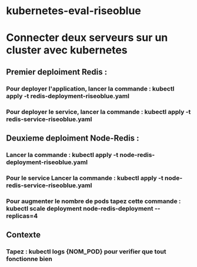 # kubernetes-eval-riseoblue 
# Connecter deux serveurs sur un cluster avec kubernetes

## Premier deploiment Redis : 
### Pour deployer l'application, lancer la commande : kubectl apply -t redis-deployment-riseoblue.yaml
### Pour deployer le service, lancer la commande : kubectl apply -t redis-service-riseoblue.yaml

## Deuxieme deploiment Node-Redis : 
### Lancer la commande : kubectl apply -t node-redis-deployment-riseoblue.yaml
### Pour le service Lancer la commande : kubectl apply -t node-redis-service-riseoblue.yaml
### Pour augmenter le nombre de pods tapez cette commande : kubectl scale deployment node-redis-deployment --replicas=4


## Contexte 
### Tapez : kubectl logs {NOM_POD} pour verifier que tout fonctionne bien
